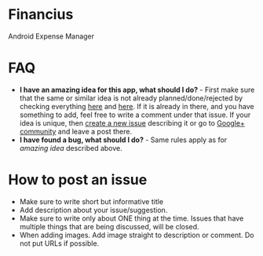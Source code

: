 # Financius
Android Expense Manager

# FAQ
- **I have an amazing idea for this app, what should I do?** - First make sure that the same or similar idea is not already planned/done/rejected by checking everything [here](https://github.com/mvarnagiris/Financius/issues?state=open) and [here](https://github.com/mvarnagiris/Financius/issues?page=1&state=closed). If it is already in there, and you have something to add, feel free to write a comment under that issue. If your idea is unique, then [create a new issue](https://github.com/mvarnagiris/Financius/issues/new) describing it or go to [Google+ community](https://plus.google.com/communities/105052097023793642366) and leave a post there.
- **I have found a bug, what should I do?** - Same rules apply as for *amazing idea* described above.

# How to post an issue
- Make sure to write short but informative title
- Add description about your issue/suggestion.
- Make sure to write only about ONE thing at the time. Issues that have multiple things that are being discussed, will be closed.
- When adding images. Add image straight to description or comment. Do not put URLs if possible.
